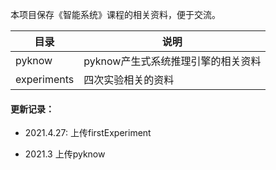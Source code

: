 本项目保存《智能系统》课程的相关资料，便于交流。

| 目录        | 说明                               |
| ----------- | ---------------------------------- |
| pyknow      | pyknow产生式系统推理引擎的相关资料 |
| experiments | 四次实验相关的资料                 |

#### 更新记录：

- 2021.4.27: 上传firstExperiment

- 2021.3 上传pyknow

